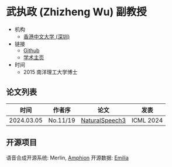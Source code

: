# 武执政 (Zhizheng Wu) 副教授

- 机构
  - [香港中文大学 (深圳)](../Institutions/CHN-CUHK_香港中文大学.md)
- 链接
  - [Github](https://github.com/zhizhengwu)
  - [学术主页](https://drwuz.com)
- 时间
  - 2015 南洋理工大学博士

## 论文列表

| 时间 | 作者序 | 论文 | 发表 |
|:-:|:-:|---|---|
| 2024.03.05 | No.11/19 | [NaturalSpeech3](../Models/Diffusion/2024.03.05_NaturalSpeech3.md) | ICML 2024 |

## 开源项目

语音合成开源系统: Merlin, [Amphion](../Toolkits/Amphion/2023.12.15_Amphion.md)
开源数据: [Emilia](../Datasets/2024.07.07_Emilia.md)